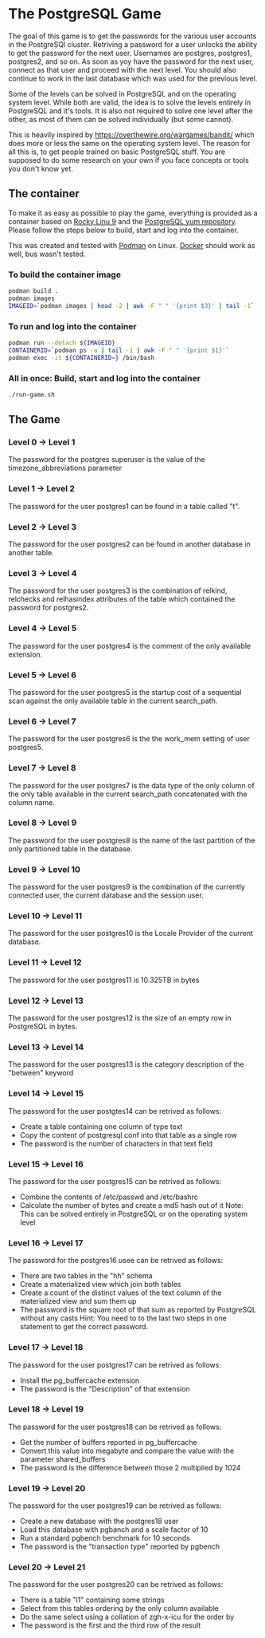 # The PostgreSQL Game

The goal of this game is to get the passwords for the various user accounts in the PostgreSQl cluster. Retriving a password for a user unlocks the ability to get the password for the next user. Usernames are postgres, postgres1, postgres2, and so on. As soon as yoy have the password for the next user, connect as that user and proceed with the next level. You should also continue to work in the last database which was used for the previous level.

Some of the levels can be solved in PostgreSQL and on the operating system level. While both are valid, the idea is to solve the levels entirely in PostgreSQL and it's tools. It is also not required to solve one level after the other, as most of them can be solved individually (but some cannot).

This is heavily inspired by https://overthewire.org/wargames/bandit/ which does more or less the same on the operating system level. The reason for all this is, to get people trained on basic PostgreSQL stuff. You are supposed to do some research on your own if you face concepts or tools you don't know yet.

## The container

To make it as easy as possible to play the game, everything is provided as a container based on [Rocky Linu 9](https://rockylinux.org/) and the [PostgreSQL yum repository](https://yum.postgresql.org/). Please follow the steps below to build, start and log into the container.

This was created and tested with [Podman](https://podman.io/) on Linux. [Docker](https://www.docker.com/) should work as well, bus wasn't tested.

### To build the container image

``` bash
podman build .
podman images
IMAGEID=`podman images | head -2 | awk -F " " '{print $3}' | tail -1`
```

### To run and log into the container

``` bash
podman run --detach ${IMAGEID}
CONTAINERID=`podman ps -a | tail -1 | awk -F " " '{print $1}'`
podman exec -it ${CONTAINERID=} /bin/bash
```

### All in once: Build, start and log into the container

``` bash
./run-game.sh
```


## The Game

### Level 0 -> Level 1

The password for the postgres superuser is the value of the timezone_abbreviations parameter

### Level 1 -> Level 2

The password for the user postgres1 can be found in a table called "t".

### Level 2 -> Level 3

The password for the user postgres2 can be found in another database in another table.

### Level 3 -> Level 4

The password for the user postgres3 is the combination of relkind, relchecks and relhasindex attributes of the table which contained the password for postgres2.

### Level 4 -> Level 5

The password for the user postgres4 is the comment of the only available extension.

### Level 5 -> Level 6

The password for the user postgres5 is the startup cost of a sequential scan against the only available table in the current search_path.

### Level 6 -> Level 7

The password for the user postgres6 is the the work_mem setting of user postgres5.

### Level 7 -> Level 8

The password for the user postgres7 is the data type of the only column of the only table available in the current search_path concatenated with the column name. 

### Level 8 -> Level 9

The password for the user postgres8 is the name of the last partition of the only partitioned table in the database.

### Level 9 -> Level 10

The password for the user postgres9 is the combination of the currently connected user, the current database and the session user.

### Level 10 -> Level 11

The password for the user postgres10 is the Locale Provider of the current database.

### Level 11 -> Level 12

The password for the user postgres11 is 10.325TB in bytes

### Level 12 -> Level 13

The password for the user postgres12 is the size of an empty row in PostgreSQL in bytes.

### Level 13 -> Level 14

The password for the user postgres13 is the category description of the "between" keyword

### Level 14 -> Level 15

The password for the user postgtes14 can be retrived as follows:
- Create a table containing one column of type text
- Copy the content of postgresql.conf into that table as a single row 
- The password is the number of characters in that text field

### Level 15 -> Level 16

The password for the user postgres15 can be retrived as follows:
- Combine the contents of /etc/passwd and /etc/bashrc
- Calculate the number of bytes and create a md5 hash out of it
Note: This can be solved entirely in PostgreSQL or on the operating system level

### Level 16 -> Level 17

The password for the postgres16 usee can be retrived as follows:
- There are two tables in the "hh" schema
- Create a materialized view which join both tables
- Create a count of the distinct values of the text column of the materialized view and sum them up
- The password is the square root of that sum as reported by PostgreSQL without any casts
Hint: You need to to the last two steps in one statement to get the correct password.

### Level 17 -> Level 18

The password for the user postgres17 can be retrived as follows:
- Install the pg_buffercache extension
- The password is the "Description" of that extension

### Level 18 -> Level 19

The password for the user postgres18 can be retrived as follows:
- Get the number of buffers reported in pg_buffercache
- Convert this value into megabyte and compare the value with the parameter shared_buffers
- The password is the difference between those 2 multiplied by 1024

### Level 19 -> Level 20

The password for the user postgres19 can be retrived as follows:
- Create a new database with the postgres18 user
- Load this database with pgbanch and a scale factor of 10
- Run a standard pgbench benchmark for 10 seconds
- The password is the "transaction type" reported by pgbench

### Level 20 -> Level 21

The password for the user postgres20 can be retrived as follows:
- There is a table "l1" containing some strings
- Select from this tables ordering by the only column available
- Do the same select using a collation of zgh-x-icu for the order by
- The password is the first and the third row of the result 

